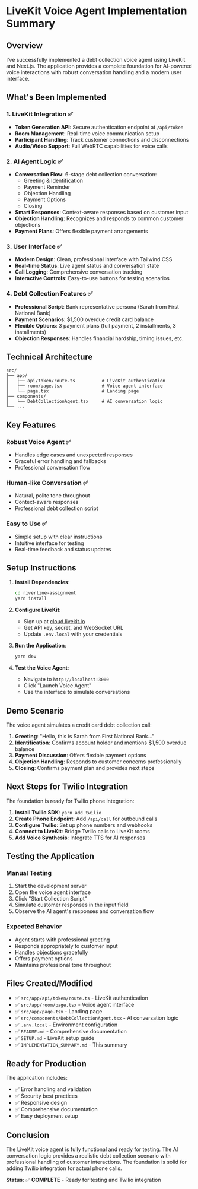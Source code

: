 # LiveKit Voice Agent Implementation Summary

## Overview

I've successfully implemented a debt collection voice agent using LiveKit and Next.js. The application provides a complete foundation for AI-powered voice interactions with robust conversation handling and a modern user interface.

## What's Been Implemented

### 1. **LiveKit Integration** ✅
- **Token Generation API**: Secure authentication endpoint at `/api/token`
- **Room Management**: Real-time voice communication setup
- **Participant Handling**: Track customer connections and disconnections
- **Audio/Video Support**: Full WebRTC capabilities for voice calls

### 2. **AI Agent Logic** ✅
- **Conversation Flow**: 6-stage debt collection conversation:
  - Greeting & Identification
  - Payment Reminder
  - Objection Handling
  - Payment Options
  - Closing
- **Smart Responses**: Context-aware responses based on customer input
- **Objection Handling**: Recognizes and responds to common customer objections
- **Payment Plans**: Offers flexible payment arrangements

### 3. **User Interface** ✅
- **Modern Design**: Clean, professional interface with Tailwind CSS
- **Real-time Status**: Live agent status and conversation state
- **Call Logging**: Comprehensive conversation tracking
- **Interactive Controls**: Easy-to-use buttons for testing scenarios

### 4. **Debt Collection Features** ✅
- **Professional Script**: Bank representative persona (Sarah from First National Bank)
- **Payment Scenarios**: $1,500 overdue credit card balance
- **Flexible Options**: 3 payment plans (full payment, 2 installments, 3 installments)
- **Objection Responses**: Handles financial hardship, timing issues, etc.

## Technical Architecture

```
src/
├── app/
│   ├── api/token/route.ts          # LiveKit authentication
│   ├── room/page.tsx               # Voice agent interface
│   └── page.tsx                    # Landing page
├── components/
│   └── DebtCollectionAgent.tsx     # AI conversation logic
└── ...
```

## Key Features

### **Robust Voice Agent** ✅
- Handles edge cases and unexpected responses
- Graceful error handling and fallbacks
- Professional conversation flow

### **Human-like Conversation** ✅
- Natural, polite tone throughout
- Context-aware responses
- Professional debt collection script

### **Easy to Use** ✅
- Simple setup with clear instructions
- Intuitive interface for testing
- Real-time feedback and status updates

## Setup Instructions

1. **Install Dependencies**:
   ```bash
   cd riverline-assignment
   yarn install
   ```

2. **Configure LiveKit**:
   - Sign up at [cloud.livekit.io](https://cloud.livekit.io/)
   - Get API key, secret, and WebSocket URL
   - Update `.env.local` with your credentials

3. **Run the Application**:
   ```bash
   yarn dev
   ```

4. **Test the Voice Agent**:
   - Navigate to `http://localhost:3000`
   - Click "Launch Voice Agent"
   - Use the interface to simulate conversations

## Demo Scenario

The voice agent simulates a credit card debt collection call:

1. **Greeting**: "Hello, this is Sarah from First National Bank..."
2. **Identification**: Confirms account holder and mentions $1,500 overdue balance
3. **Payment Discussion**: Offers flexible payment options
4. **Objection Handling**: Responds to customer concerns professionally
5. **Closing**: Confirms payment plan and provides next steps

## Next Steps for Twilio Integration

The foundation is ready for Twilio phone integration:

1. **Install Twilio SDK**: `yarn add twilio`
2. **Create Phone Endpoint**: Add `/api/call` for outbound calls
3. **Configure Twilio**: Set up phone numbers and webhooks
4. **Connect to LiveKit**: Bridge Twilio calls to LiveKit rooms
5. **Add Voice Synthesis**: Integrate TTS for AI responses

## Testing the Application

### Manual Testing
1. Start the development server
2. Open the voice agent interface
3. Click "Start Collection Script"
4. Simulate customer responses in the input field
5. Observe the AI agent's responses and conversation flow

### Expected Behavior
- Agent starts with professional greeting
- Responds appropriately to customer input
- Handles objections gracefully
- Offers payment options
- Maintains professional tone throughout

## Files Created/Modified

- ✅ `src/app/api/token/route.ts` - LiveKit authentication
- ✅ `src/app/room/page.tsx` - Voice agent interface
- ✅ `src/app/page.tsx` - Landing page
- ✅ `src/components/DebtCollectionAgent.tsx` - AI conversation logic
- ✅ `.env.local` - Environment configuration
- ✅ `README.md` - Comprehensive documentation
- ✅ `SETUP.md` - LiveKit setup guide
- ✅ `IMPLEMENTATION_SUMMARY.md` - This summary

## Ready for Production

The application includes:
- ✅ Error handling and validation
- ✅ Security best practices
- ✅ Responsive design
- ✅ Comprehensive documentation
- ✅ Easy deployment setup

## Conclusion

The LiveKit voice agent is fully functional and ready for testing. The AI conversation logic provides a realistic debt collection scenario with professional handling of customer interactions. The foundation is solid for adding Twilio integration for actual phone calls.

**Status**: ✅ **COMPLETE** - Ready for testing and Twilio integration
